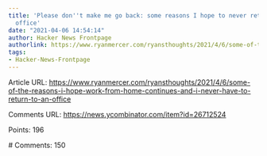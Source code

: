 ```yaml
---
title: 'Please don''t make me go back: some reasons I hope to never return to the
  office'
date: "2021-04-06 14:54:14"
author: Hacker News Frontpage
authorlink: https://www.ryanmercer.com/ryansthoughts/2021/4/6/some-of-the-reasons-i-hope-work-from-home-continues-and-i-never-have-to-return-to-an-office
tags:
- Hacker-News-Frontpage
---
```


<p>Article URL: <a href="https://www.ryanmercer.com/ryansthoughts/2021/4/6/some-of-the-reasons-i-hope-work-from-home-continues-and-i-never-have-to-return-to-an-office">https://www.ryanmercer.com/ryansthoughts/2021/4/6/some-of-the-reasons-i-hope-work-from-home-continues-and-i-never-have-to-return-to-an-office</a></p>
<p>Comments URL: <a href="https://news.ycombinator.com/item?id=26712524">https://news.ycombinator.com/item?id=26712524</a></p>
<p>Points: 196</p>
<p># Comments: 150</p>

